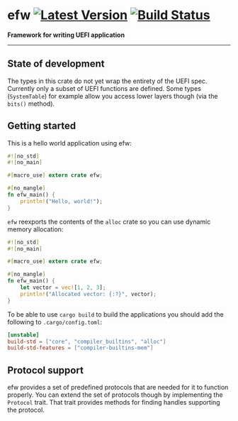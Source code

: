 # efw [![Latest Version]][crates.io] [![Build Status]][travis]

[Build Status]: https://travis-ci.org/Richard-W/efw.svg?branch=master
[travis]: https://travis-ci.org/Richard-W/efw
[Latest Version]: https://img.shields.io/crates/v/efw.svg
[crates.io]: https://crates.io/crates/efw

**Framework for writing UEFI application**

---

## State of development

The types in this crate do not yet wrap the entirety of the UEFI spec. Currently
only a subset of UEFI functions are defined. Some types (`SystemTable`) for
example allow you access lower layers though (via the `bits()` method).

## Getting started

This is a hello world application using efw:

```rust
#![no_std]
#![no_main]

#[macro_use] extern crate efw;

#[no_mangle]
fn efw_main() {
    println!("Hello, world!");
}
```

`efw` reexports the contents of the `alloc` crate so you can use dynamic memory allocation:

```rust
#![no_std]
#![no_main]

#[macro_use] extern crate efw;

#[no_mangle]
fn efw_main() {
    let vector = vec![1, 2, 3];
    println!("Allocated vector: {:?}", vector);
}
```

To be able to use `cargo build` to build the applications you should add the following to `.cargo/config.toml`:

```toml
[unstable]
build-std = ["core", "compiler_builtins", "alloc"]
build-std-features = ["compiler-builtins-mem"]
```

## Protocol support

efw provides a set of predefined protocols that are needed for it to function
properly. You can extend the set of protocols though by implementing the
`Protocol` trait. That trait provides methods for finding handles supporting
the protocol.
